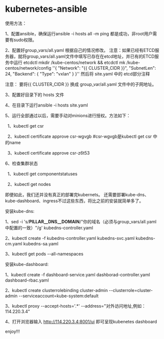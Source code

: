 # kubernetes-ansible

使用方法：

1、配置ansible，确保运行ansible -i hosts all -m ping 都是成功，非root用户需要有sudo权限。

2、配置好group_vars/all.yaml 根据自己的情况修改。 
注意：如果已经有ETCD服务器，就将group_vars/all.yaml文件中填写已存在在etcd地址，并已有的ETCD服务中运行 etcdctl mkdir /kube-centos/network && etcdctl mk /kube-centos/network/config ''{ "Network": "{{ CLUSTER_CIDR }}", "SubnetLen": 24, "Backend": { "Type": "vxlan" } }'' 然后将 site.yaml 中的 etcd部分注释

注意： 要将{{ CLUSTER_CIDR }} 换成 group_var/all.yaml 文件中的子网地址。

3、配置好目录下的 hosts 文件

4、在目录下运行ansible -i hosts site.yaml

5、运行全部通过以后，需要手动对minions进行授权。方法如下：

    1、kubectl get csr
   
    2、kubectl certificate approve csr-wgvgb #csr-wgvgb是kubectl get csr 中的name
   
    3、kubectl certificate approve csr-z6t53

6、检查集群状态

    1、kubectl get componentstatuses
   
    2、kubectl get nodes

即便如此，我们还并没有真正的部署完kubernets。 还需要部署kube-dns、kube-dashboard、ingress不过这些东西，将比之前的安装就简单多了。

安装kube-dns:

1、sed -i 's/__PILLAR__DNS__DOMAIN__/"你的域名（必须与group_vars/all.yaml中配置的一致）"/g' kubedns-controller.yaml 

2、kubectl create -f kubedns-controller.yaml kubedns-svc.yaml kubedns-cm.yaml kubedns-sa.yaml 

3、kubectl get pods --all-namespaces

安装kube-dashboard:

1、kubectl create -f dashboard-service.yaml dashborad-controller.yaml dashboard-rbac.yaml 

2、kubectl create clusterrolebinding cluster-admin --clusterrole=cluster-admin --serviceaccount=kube-system:default

3、kubectl proxy --accept-hosts='.*' --address="对外访问地址,例如：114.220.3.4" 

4、打开浏览器输入 http://114.220.3.4:8001/ui 即可呈现kubenetes dashboard

enjoy!!!



